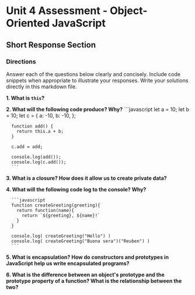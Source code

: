 # Unit 4 Assessment - Object-Oriented JavaScript
## Short Response Section

### Directions
Answer each of the questions below clearly and concisely. Include code snippets when appropriate to illustrate your responses. Write your solutions directly in this markdown file.

**1. What is `this`?**


**2. What will the following code produce? Why?** 
      ```javascript
      let a = 10;
      let b = 10;
      let c = {
        a: -10,
        b: -10,
      };

      function add() {
        return this.a + b;
      }

      c.add = add;

      console.log(add());
      console.log(c.add());
      ```

**3. What is a closure? How does it allow us to create private data?**

**4. What will the following code log to the console? Why?**

      ```javascript
      function createGreeting(greeting){
        return function(name){
          return `${greeting}, ${name}!`
        }
      }

      console.log( createGreeting("Hello") )
      console.log( createGreeting("Buona sera")("Reuben") )
      ```

**5. What is encapsulation? How do constructors and prototypes in JavaScript help us write encapsulated programs?**


**6. What is the difference between an object's prototype and the prototype property of a function? What is the relationship between the two?**



